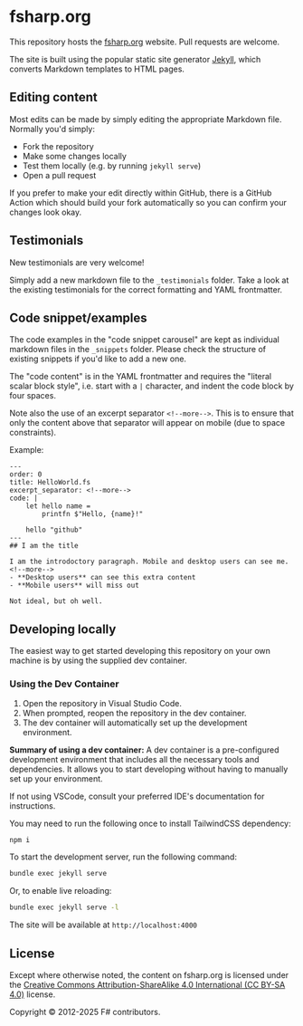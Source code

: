 # fsharp.org

This repository hosts the [fsharp.org](https://fsharp.org/) website. Pull requests are welcome.

The site is built using the popular static site generator [Jekyll](http://jekyllrb.com/docs/usage/),
which converts Markdown templates to HTML pages.

## Editing content

Most edits can be made by simply editing the appropriate Markdown file. Normally you'd simply:

- Fork the repository
- Make some changes locally
- Test them locally (e.g. by running `jekyll serve`)
- Open a pull request

If you prefer to make your edit directly within GitHub, there is a GitHub
Action which should build your fork automatically so you can confirm your
changes look okay.

## Testimonials

New testimonials are very welcome!

Simply add a new markdown file to the `_testimonials` folder. Take a look at the existing testimonials for the correct formatting and YAML frontmatter.

## Code snippet/examples

The code examples in the "code snippet carousel" are kept as individual markdown files in the `_snippets` folder. Please check the structure of existing snippets if you'd like to add a new one.

The "code content" is in the YAML frontmatter and requires the "literal scalar block style", i.e. start with a `|` character, and indent the code block by four spaces.

Note also the use of an excerpt separator `<!--more-->`. This is to ensure that only the content above that separator will appear on mobile (due to space constraints).

Example:

    ---
    order: 0
    title: HelloWorld.fs
    excerpt_separator: <!--more-->
    code: |
        let hello name =
            printfn $"Hello, {name}!"

        hello "github"
    ---
    ## I am the title

    I am the introdoctory paragraph. Mobile and desktop users can see me.
    <!--more-->
    - **Desktop users** can see this extra content
    - **Mobile users** will miss out

    Not ideal, but oh well.


## Developing locally

The easiest way to get started developing this repository on your own machine is by using the supplied dev container.

### Using the Dev Container

1. Open the repository in Visual Studio Code.
2. When prompted, reopen the repository in the dev container.
3. The dev container will automatically set up the development environment.

**Summary of using a dev container:**
A dev container is a pre-configured development environment that includes all the necessary tools and dependencies. It allows you to start developing without having to manually set up your environment.

If not using VSCode, consult your preferred IDE's documentation for instructions.

You may need to run the following once to install TailwindCSS dependency:

```
npm i
```

To start the development server, run the following command:

```sh
bundle exec jekyll serve
```

Or, to enable live reloading:

```sh
bundle exec jekyll serve -l
```

The site will be available at `http://localhost:4000`

## License

Except where otherwise noted, the content on fsharp.org is licensed under the [Creative Commons Attribution-ShareAlike 4.0 International (CC BY-SA 4.0)](https://creativecommons.org/licenses/by/4.0/) license.

Copyright © 2012-2025 F# contributors.
